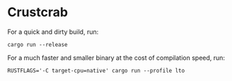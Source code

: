 # Crustcrab

For a quick and dirty build, run:

```
cargo run --release
```

For a much faster and smaller binary at the cost of compilation speed, run:

```
RUSTFLAGS='-C target-cpu=native' cargo run --profile lto
```
